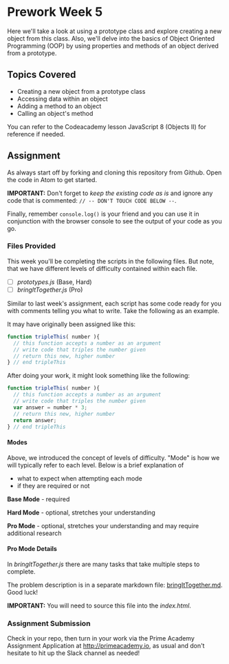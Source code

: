 
# Prework Week 5
Here we'll take a look at using a prototype class and explore creating a new object from this class. Also, we'll delve into the basics of Object Oriented Programming (OOP) by using properties and methods of an object derived from a prototype.

## Topics Covered
* Creating a new object from a prototype class
* Accessing data within an object
* Adding a method to an object
* Calling an object's method

You can refer to the Codeacademy lesson JavaScript 8 (Objects II) for reference if needed.

## Assignment
As always start off by forking and cloning this repository from Github. Open the code in Atom to get started.

**IMPORTANT:** Don't forget to _keep the existing code as is_ and ignore any code that is commented: `// -- DON'T TOUCH CODE BELOW --`.

Finally, remember `console.log()` is your friend and you can use it in conjunction with the browser console to see the output of your code as you go.

### Files Provided

This week you'll be completing the scripts in the following files. But note, that we have different levels of difficulty contained within each file.

- [ ] *prototypes.js* (Base, Hard)
- [ ] *bringItTogether.js* (Pro)

Similar to last week's assignment, each script has some code ready for you with comments telling you what to write. Take the following as an example.

It may have originally been assigned like this:

```javascript
function tripleThis( number ){
  // this function accepts a number as an argument
  // write code that triples the number given
  // return this new, higher number
} // end tripleThis
```

After doing your work, it might look something like the following:

```javascript
function tripleThis( number ){
  // this function accepts a number as an argument
  // write code that triples the number given
  var answer = number * 3;
  // return this new, higher number
  return answer;
} // end tripleThis
```

#### Modes

Above, we introduced the concept of levels of difficulty. "Mode" is how we will typically refer to each level. Below is a brief explanation of

* what to expect when attempting each mode
* if they are required or not


**Base Mode** - required

**Hard Mode** - optional, stretches your understanding

**Pro Mode** - optional, stretches your understanding and may require additional research

#### Pro Mode Details
In *bringItTogether.js* there are many tasks that take multiple steps to complete.

The problem description is in a separate markdown file: [bringItTogether.md](bringItTogether.md). Good luck!

**IMPORTANT:** You will need to source this file into the *index.html*.

### Assignment Submission
Check in your repo, then turn in your work via the Prime Academy Assignment Application at http://primeacademy.io, as usual and don't hesitate to hit up the Slack channel as needed!
